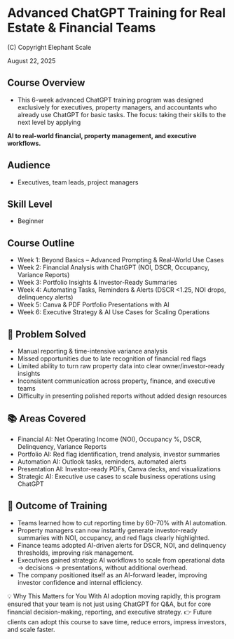 # Advanced ChatGPT Training for Real Estate & Financial Teams

(C) Copyright Elephant Scale

August 22, 2025

## Course Overview
* This 6-week advanced ChatGPT training program was designed exclusively for executives, 
property managers, and accountants who already use ChatGPT for basic tasks. The focus: taking their skills to the next level by applying 

**AI to real-world financial, property management, and executive workflows.**

## Audience
* Executives, team leads, project managers

## Skill Level
* Beginner 


## Course Outline
* Week 1: Beyond Basics – Advanced Prompting & Real-World Use Cases
* Week 2: Financial Analysis with ChatGPT (NOI, DSCR, Occupancy, Variance Reports)
* Week 3: Portfolio Insights & Investor-Ready Summaries
* Week 4: Automating Tasks, Reminders & Alerts (DSCR <1.25, NOI drops, delinquency alerts)
* Week 5: Canva & PDF Portfolio Presentations with AI
* Week 6: Executive Strategy & AI Use Cases for Scaling Operations

## 🎯 Problem Solved
* Manual reporting & time-intensive variance analysis
* Missed opportunities due to late recognition of financial red flags
* Limited ability to turn raw property data into clear owner/investor-ready insights
* Inconsistent communication across property, finance, and executive teams
* Difficulty in presenting polished reports without added design resources

## 📚 Areas Covered
* Financial AI: Net Operating Income (NOI), Occupancy %, DSCR, Delinquency, Variance Reports
* Portfolio AI: Red flag identification, trend analysis, investor summaries
* Automation AI: Outlook tasks, reminders, automated alerts
* Presentation AI: Investor-ready PDFs, Canva decks, and visualizations
* Strategic AI: Executive use cases to scale business operations using ChatGPT

## 🌟 Outcome of Training
* Teams learned how to cut reporting time by 60–70% with AI automation.
* Property managers can now instantly generate investor-ready summaries with NOI, occupancy, and red flags clearly highlighted.
* Finance teams adopted AI-driven alerts for DSCR, NOI, and delinquency thresholds, improving risk management.
* Executives gained strategic AI workflows to scale from operational data → decisions → presentations, without additional overhead.
* The company positioned itself as an AI-forward leader, improving investor confidence and internal efficiency.

💡 Why This Matters for You
With AI adoption moving rapidly, this program ensured that your team is not just using ChatGPT for Q&A, but for core financial decision-making, reporting, and executive strategy.
👉 Future clients can adopt this course to save time, reduce errors, impress investors, and scale faster.

